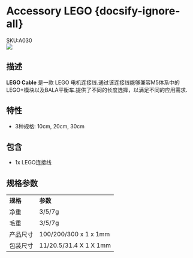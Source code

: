 # Accessory LEGO {docsify-ignore-all}

<div class="badge badge-pill badge-primary product_sku_tag">SKU:A030</div>

<div class="product_pic"><img src="assets/img/product_pics/accessory/lego_cable_01.webp"></div>

## 描述

**LEGO Cable** 是一款 LEGO 电机连接线.通过该连接线能够兼容M5体系中的LEGO+模块以及BALA平衡车.提供了不同的长度选择，以满足不同的应用需求.

## 特性

-  3种规格: 10cm, 20cm, 30cm

## 包含

- 1x LEGO连接线

## 规格参数

<table>
   <tr style="font-weight:bold">
      <td>规格</td>
      <td>参数</td>
   </tr>
   <tr>
      <td>净重</td>
      <td>3/5/7g</td>
   </tr>
   <tr>
      <td>毛重</td>
      <td>3/5/7g</td>
   </tr>
   <tr>
      <td>产品尺寸</td>
      <td>100/200/300 x 1 x 1mm</td>
   </tr>
   <tr>
      <td>包装尺寸</td>
      <td>11/20.5/31.4 X 1 X 1mm</td>
   </tr>
 </table>

<script>

   var purchase_link = 'https://m5stack.com/collections/m5-accessory/products/m5stack-lego-motor-adapter-cable';


   anchor_search(purchase_link);
   scrollFunc();

</script>